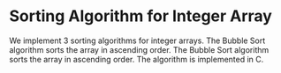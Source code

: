 # Sorting Algorithm for Integer Array
We implement 3 sorting algorithms for integer arrays.
The Bubble Sort algorithm sorts the array in ascending order.
The Bubble Sort algorithm sorts the array in ascending order.
The algorithm is implemented in C.
